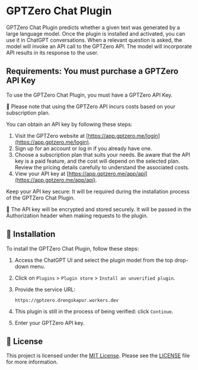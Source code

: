 # GPTZero Chat Plugin

GPTZero Chat Plugin predicts whether a given text was generated by a large language model. Once the plugin is installed and activated, you can use it in ChatGPT conversations. When a relevant question is asked, the model will invoke an API call to the GPTZero API. The model will incorporate API results in its response to the user.
## Requirements: You must purchase a GPTZero API Key

To use the GPTZero Chat Plugin, you must have a GPTZero API Key.

💸 Please note that using the GPTZero API incurs costs based on your subscription plan.

You can obtain an API key by following these steps:

1. Visit the GPTZero website at [https://app.gptzero.me/login](https://app.gptzero.me/login).
2. Sign up for an account or log in if you already have one.
3. Choose a subscription plan that suits your needs. Be aware that the API key is a paid feature, and the cost will depend on the selected plan. Review the pricing details carefully to understand the associated costs.
4. View your API key at [https://app.gptzero.me/app/api](https://app.gptzero.me/app/api).

Keep your API key secure: It will be required during the installation process of the GPTZero Chat Plugin.

🔐 The API key will be encrypted and stored securely. It will be passed in the Authorization header when making requests to the plugin.

## 🔧 Installation

To install the GPTZero Chat Plugin, follow these steps:

1. Access the ChatGPT UI and select the plugin model from the top drop-down menu.
1. Click on `Plugins` > `Plugin store` > `Install an unverified plugin`.
1. Provide the service URL:

    ```console
    https://gptzero.drengskapur.workers.dev
    ```

1. This plugin is still in the process of being verified: click `Continue`.
1. Enter your GPTZero API key.

## 📄 License

This project is licensed under the [MIT License](LICENSE). Please see the [LICENSE](LICENSE) file for more information.
